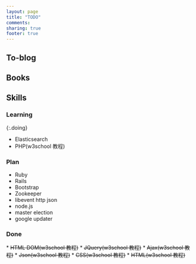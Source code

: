 ```yaml
---
layout: page
title: "TODO"
comments:
sharing: true
footer: true
---
```


## To-blog


## Books



## Skills

### Learning
{:.doing}

* Elasticsearch
* PHP(w3school 教程)

### Plan

* Ruby
* Rails
* Bootstrap
* Zookeeper 
* libevent http json
* node.js
* master election
* google updater

### Done

<div class="skill-done hide">
* <del>HTML DOM(w3school 教程)</del>
* <del>JQuery(w3school 教程)</del>
* <del>Ajax(w3school 教程)</del>
* <del>Json(w3school 教程)</del>
* <del>CSS(w3school 教程)</del>
* <del>HTML(w3school 教程)</del>
</div>
